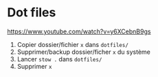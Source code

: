 # Dot files

https://www.youtube.com/watch?v=y6XCebnB9gs

1. Copier dossier/fichier `x` dans `dotfiles/`
2. Supprimer/backup dossier/ficher `x` du système
3. Lancer `stow .` dans `dotfiles/`
4. Supprimer `x`
